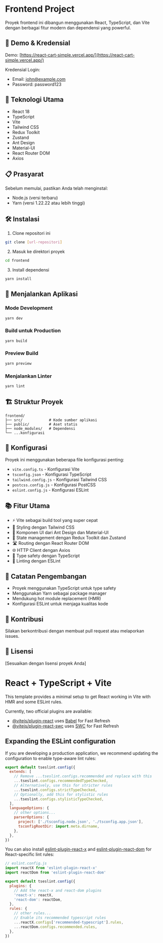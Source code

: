 # Frontend Project

Proyek frontend ini dibangun menggunakan React, TypeScript, dan Vite dengan berbagai fitur modern dan dependensi yang powerful.

## 🔗 Demo & Kredensial

Demo: [https://react-cart-simple.vercel.app/](https://react-cart-simple.vercel.app/)

Kredensial Login:
- Email: john@example.com
- Password: password123

## 🚀 Teknologi Utama

- React 18
- TypeScript
- Vite
- Tailwind CSS
- Redux Toolkit
- Zustand
- Ant Design
- Material-UI
- React Router DOM
- Axios

## 📋 Prasyarat

Sebelum memulai, pastikan Anda telah menginstal:

- Node.js (versi terbaru)
- Yarn (versi 1.22.22 atau lebih tinggi)

## 🛠️ Instalasi

1. Clone repositori ini
```bash
git clone [url-repositori]
```

2. Masuk ke direktori proyek
```bash
cd frontend
```

3. Install dependensi
```bash
yarn install
```

## 🚦 Menjalankan Aplikasi

### Mode Development
```bash
yarn dev
```

### Build untuk Production
```bash
yarn build
```

### Preview Build
```bash
yarn preview
```

### Menjalankan Linter
```bash
yarn lint
```

## 🏗️ Struktur Proyek

```
frontend/
├── src/            # Kode sumber aplikasi
├── public/         # Aset statis
├── node_modules/   # Dependensi
└── ...konfigurasi
```

## 🔧 Konfigurasi

Proyek ini menggunakan beberapa file konfigurasi penting:

- `vite.config.ts` - Konfigurasi Vite
- `tsconfig.json` - Konfigurasi TypeScript
- `tailwind.config.js` - Konfigurasi Tailwind CSS
- `postcss.config.js` - Konfigurasi PostCSS
- `eslint.config.js` - Konfigurasi ESLint

## 📚 Fitur Utama

- ⚡️ Vite sebagai build tool yang super cepat
- 🎨 Styling dengan Tailwind CSS
- 📱 Komponen UI dari Ant Design dan Material-UI
- 🔄 State management dengan Redux Toolkit dan Zustand
- 🛣️ Routing dengan React Router DOM
- 🌐 HTTP Client dengan Axios
- 📝 Type safety dengan TypeScript
- 🧹 Linting dengan ESLint

## 📝 Catatan Pengembangan

- Proyek menggunakan TypeScript untuk type safety
- Menggunakan Yarn sebagai package manager
- Mendukung hot module replacement (HMR)
- Konfigurasi ESLint untuk menjaga kualitas kode

## 🤝 Kontribusi

Silakan berkontribusi dengan membuat pull request atau melaporkan issues.

## 📄 Lisensi

[Sesuaikan dengan lisensi proyek Anda]

# React + TypeScript + Vite

This template provides a minimal setup to get React working in Vite with HMR and some ESLint rules.

Currently, two official plugins are available:

- [@vitejs/plugin-react](https://github.com/vitejs/vite-plugin-react/blob/main/packages/plugin-react/README.md) uses [Babel](https://babeljs.io/) for Fast Refresh
- [@vitejs/plugin-react-swc](https://github.com/vitejs/vite-plugin-react-swc) uses [SWC](https://swc.rs/) for Fast Refresh

## Expanding the ESLint configuration

If you are developing a production application, we recommend updating the configuration to enable type-aware lint rules:

```js
export default tseslint.config({
  extends: [
    // Remove ...tseslint.configs.recommended and replace with this
    ...tseslint.configs.recommendedTypeChecked,
    // Alternatively, use this for stricter rules
    ...tseslint.configs.strictTypeChecked,
    // Optionally, add this for stylistic rules
    ...tseslint.configs.stylisticTypeChecked,
  ],
  languageOptions: {
    // other options...
    parserOptions: {
      project: ['./tsconfig.node.json', './tsconfig.app.json'],
      tsconfigRootDir: import.meta.dirname,
    },
  },
})
```

You can also install [eslint-plugin-react-x](https://github.com/Rel1cx/eslint-react/tree/main/packages/plugins/eslint-plugin-react-x) and [eslint-plugin-react-dom](https://github.com/Rel1cx/eslint-react/tree/main/packages/plugins/eslint-plugin-react-dom) for React-specific lint rules:

```js
// eslint.config.js
import reactX from 'eslint-plugin-react-x'
import reactDom from 'eslint-plugin-react-dom'

export default tseslint.config({
  plugins: {
    // Add the react-x and react-dom plugins
    'react-x': reactX,
    'react-dom': reactDom,
  },
  rules: {
    // other rules...
    // Enable its recommended typescript rules
    ...reactX.configs['recommended-typescript'].rules,
    ...reactDom.configs.recommended.rules,
  },
})
```
